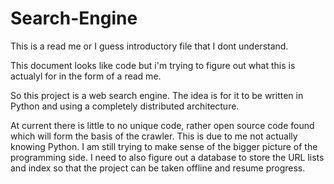 # Search-Engine

This is a read me or I guess introductory file that I dont understand.

This document looks like code but i'm trying to figure out what this is actualyl for in the form of a read me.

So this project is a web search engine. The idea is for it to be written in Python and using a completely distributed architecture.

At current there is little to no unique code, rather open source code found which will form the basis of the crawler. This is due to me not actually knowing Python. I am still trying to make sense of the bigger picture of the programming side. I need to also figure out a database to store the URL lists and index so that the project can be taken offline and resume progress.

